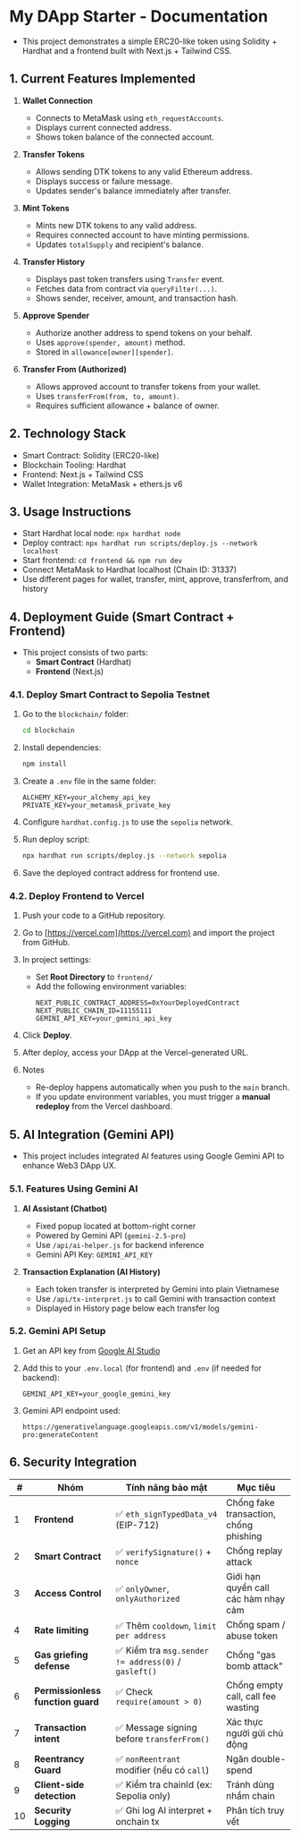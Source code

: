 # My DApp Starter - Documentation

- This project demonstrates a simple ERC20-like token using Solidity + Hardhat and a frontend built with Next.js + Tailwind CSS.

## 1. Current Features Implemented

1. **Wallet Connection**
   - Connects to MetaMask using `eth_requestAccounts`.
   - Displays current connected address.
   - Shows token balance of the connected account.

2. **Transfer Tokens**
   - Allows sending DTK tokens to any valid Ethereum address.
   - Displays success or failure message.
   - Updates sender's balance immediately after transfer.

3. **Mint Tokens**
   - Mints new DTK tokens to any valid address.
   - Requires connected account to have minting permissions.
   - Updates `totalSupply` and recipient's balance.

4. **Transfer History**
   - Displays past token transfers using `Transfer` event.
   - Fetches data from contract via `queryFilter(...)`.
   - Shows sender, receiver, amount, and transaction hash.

5. **Approve Spender**
   - Authorize another address to spend tokens on your behalf.
   - Uses `approve(spender, amount)` method.
   - Stored in `allowance[owner][spender]`.

6. **Transfer From (Authorized)**
   - Allows approved account to transfer tokens from your wallet.
   - Uses `transferFrom(from, to, amount)`.
   - Requires sufficient allowance + balance of owner.

## 2. Technology Stack

- Smart Contract: Solidity (ERC20-like)
- Blockchain Tooling: Hardhat
- Frontend: Next.js + Tailwind CSS
- Wallet Integration: MetaMask + ethers.js v6

## 3. Usage Instructions

- Start Hardhat local node: `npx hardhat node`
- Deploy contract: `npx hardhat run scripts/deploy.js --network localhost`
- Start frontend: `cd frontend && npm run dev`
- Connect MetaMask to Hardhat localhost (Chain ID: 31337)
- Use different pages for wallet, transfer, mint, approve, transferfrom, and history

## 4. Deployment Guide (Smart Contract + Frontend)

- This project consists of two parts:
  - **Smart Contract** (Hardhat)
  - **Frontend** (Next.js)

### 4.1. Deploy Smart Contract to Sepolia Testnet

1. Go to the `blockchain/` folder:
   ```bash
   cd blockchain
   ```

2. Install dependencies:
   ```bash
   npm install
   ```

3. Create a `.env` file in the same folder:
   ```env
   ALCHEMY_KEY=your_alchemy_api_key
   PRIVATE_KEY=your_metamask_private_key
   ```

4. Configure `hardhat.config.js` to use the `sepolia` network.

5. Run deploy script:
   ```bash
   npx hardhat run scripts/deploy.js --network sepolia
   ```

6. Save the deployed contract address for frontend use.

### 4.2. Deploy Frontend to Vercel

1. Push your code to a GitHub repository.

2. Go to [https://vercel.com](https://vercel.com) and import the project from GitHub.

3. In project settings:
   - Set **Root Directory** to `frontend/`
   - Add the following environment variables:
     ```env
     NEXT_PUBLIC_CONTRACT_ADDRESS=0xYourDeployedContract
     NEXT_PUBLIC_CHAIN_ID=11155111
     GEMINI_API_KEY=your_gemini_api_key
     ```

4. Click **Deploy**.

5. After deploy, access your DApp at the Vercel-generated URL.

6. Notes
   - Re-deploy happens automatically when you push to the `main` branch.
   - If you update environment variables, you must trigger a **manual redeploy** from the Vercel dashboard.

## 5. AI Integration (Gemini API)

- This project includes integrated AI features using Google Gemini API to enhance Web3 DApp UX.

### 5.1. Features Using Gemini AI

1. **AI Assistant (Chatbot)**
   - Fixed popup located at bottom-right corner
   - Powered by Gemini API (`gemini-2.5-pro`)
   - Use `/api/ai-helper.js` for backend inference
   - Gemini API Key: `GEMINI_API_KEY`

2. **Transaction Explanation (AI History)**
   - Each token transfer is interpreted by Gemini into plain Vietnamese
   - Use `/api/tx-interpret.js` to call Gemini with transaction context
   - Displayed in History page below each transfer log

### 5.2. Gemini API Setup

1. Get an API key from [Google AI Studio](https://makersuite.google.com/)
2. Add this to your `.env.local` (for frontend) and `.env` (if needed for backend):
   ```env
   GEMINI_API_KEY=your_google_gemini_key
   ```

3. Gemini API endpoint used:
   ```
   https://generativelanguage.googleapis.com/v1/models/gemini-pro:generateContent
   ```
## 6. Security Integration 

| #  | Nhóm                              | Tính năng bảo mật                                   | Mục tiêu                               |
| -- | --------------------------------- | --------------------------------------------------- | -------------------------------------- |
| 1  | **Frontend**                      | ✅ `eth_signTypedData_v4` (EIP-712)                  | Chống fake transaction, chống phishing |
| 2  | **Smart Contract**                | ✅ `verifySignature()` + `nonce`                     | Chống replay attack                    |
| 3  | **Access Control**                | ✅ `onlyOwner`, `onlyAuthorized`                     | Giới hạn quyền call các hàm nhạy cảm   |
| 4  | **Rate limiting**                 | ✅ Thêm `cooldown`, `limit per address`              | Chống spam / abuse token               |
| 5  | **Gas griefing defense**          | ✅ Kiểm tra `msg.sender != address(0)` / `gasleft()` | Chống "gas bomb attack"                |
| 6  | **Permissionless function guard** | ✅ Check `require(amount > 0)`                       | Chống empty call, call fee wasting     |
| 7  | **Transaction intent**            | ✅ Message signing before `transferFrom()`           | Xác thực người gửi chủ động            |
| 8  | **Reentrancy Guard**              | ✅ `nonReentrant` modifier (nếu có `call`)           | Ngăn double-spend                      |
| 9  | **Client-side detection**         | ✅ Kiểm tra chainId (ex: Sepolia only)               | Tránh dùng nhầm chain                  |
| 10 | **Security Logging**              | ✅ Ghi log AI interpret + onchain tx                 | Phân tích truy vết                     |
